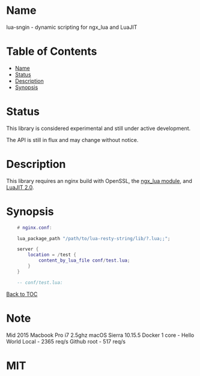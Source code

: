 Name
====

lua-sngin - dynamic scripting for ngx_lua and LuaJIT

Table of Contents
=================

* [Name](#name)
* [Status](#status)
* [Description](#description)
* [Synopsis](#synopsis)

Status
======

This library is considered experimental and still under active development.

The API is still in flux and may change without notice.

Description
===========

This library requires an nginx build with OpenSSL,
the [ngx_lua module](http://wiki.nginx.org/HttpLuaModule), and [LuaJIT 2.0](http://luajit.org/luajit.html).

Synopsis
========

```lua
    # nginx.conf:

    lua_package_path "/path/to/lua-resty-string/lib/?.lua;;";

    server {
        location = /test {
            content_by_lua_file conf/test.lua;
        }
    }

    -- conf/test.lua:


```

[Back to TOC](#table-of-contents)

# Note
Mid 2015 Macbook Pro i7 2.5ghz macOS Sierra 10.15.5
Docker 1 core - Hello World
Local - 2365 req/s
Github root - 517 req/s

# MIT
